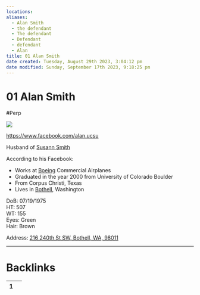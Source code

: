 ```yaml
---
locations: 
aliases:
  - Alan Smith
  - the defendant
  - The defendant
  - Defendant
  - defendant
  - Alan
title: 01 Alan Smith
date created: Tuesday, August 29th 2023, 3:04:12 pm
date modified: Sunday, September 17th 2023, 9:18:25 pm
---
```


# 01 Alan Smith

#Perp

![](../assets/attachments/01-Alan-Smith.jpg)

<https://www.facebook.com/alan.ucsu>

Husband of [Susann Smith](./01%20Susann%20Smith.md#)

According to his Facebook:

- Works at [Boeing](./01%20Boeing.md#) Commercial Airplanes
- Graduated in the year 2000 from University of Colorado Boulder
- From Corpus Christi, Texas
- Lives in [Bothell](./04%20Bothell.md#), Washington

DoB: 07/19/1975  
HT: 507  
WT: 155  
Eyes: Green  
Hair: Brown

Address: [216 240th St SW, Bothell, WA, 98011](geo:47.78026465,-122.23629542497216)

---
# Backlinks
<div><table class="dataview table-view-table"><thead class="table-view-thead"><tr class="table-view-tr-header"><th class="table-view-th"><span></span><span class="dataview small-text">1</span></th><th class="table-view-th"><span></span></th></tr></thead><tbody class="table-view-tbody"></tbody></table></div>